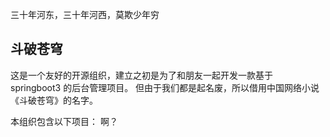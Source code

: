 三十年河东，三十年河西，莫欺少年穷

## 斗破苍穹

这是一个友好的开源组织，建立之初是为了和朋友一起开发一款基于 springboot3 的后台管理项目。
但由于我们都是起名废，所以借用中国网络小说《斗破苍穹》的名字。


本组织包含以下项目：
啊？